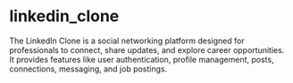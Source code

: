 # linkedin_clone
The LinkedIn Clone is a social networking platform designed for professionals to connect, share updates, and explore career opportunities. It provides features like user authentication, profile management, posts, connections, messaging, and job postings.

